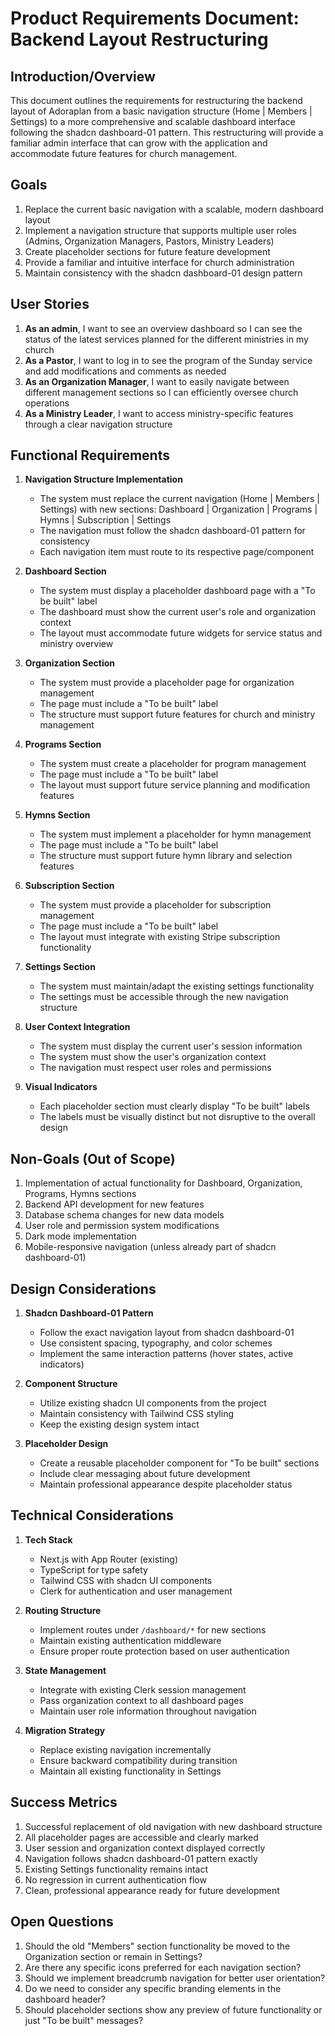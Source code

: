 # Product Requirements Document: Backend Layout Restructuring

## Introduction/Overview

This document outlines the requirements for restructuring the backend layout of Adoraplan from a basic navigation structure (Home | Members | Settings) to a more comprehensive and scalable dashboard interface following the shadcn dashboard-01 pattern. This restructuring will provide a familiar admin interface that can grow with the application and accommodate future features for church management.

## Goals

1. Replace the current basic navigation with a scalable, modern dashboard layout
2. Implement a navigation structure that supports multiple user roles (Admins, Organization Managers, Pastors, Ministry Leaders)
3. Create placeholder sections for future feature development
4. Provide a familiar and intuitive interface for church administration
5. Maintain consistency with the shadcn dashboard-01 design pattern

## User Stories

1. **As an admin**, I want to see an overview dashboard so I can see the status of the latest services planned for the different ministries in my church
2. **As a Pastor**, I want to log in to see the program of the Sunday service and add modifications and comments as needed
3. **As an Organization Manager**, I want to easily navigate between different management sections so I can efficiently oversee church operations
4. **As a Ministry Leader**, I want to access ministry-specific features through a clear navigation structure

## Functional Requirements

1. **Navigation Structure Implementation**
   - The system must replace the current navigation (Home | Members | Settings) with new sections: Dashboard | Organization | Programs | Hymns | Subscription | Settings
   - The navigation must follow the shadcn dashboard-01 pattern for consistency
   - Each navigation item must route to its respective page/component

2. **Dashboard Section**
   - The system must display a placeholder dashboard page with a "To be built" label
   - The dashboard must show the current user's role and organization context
   - The layout must accommodate future widgets for service status and ministry overview

3. **Organization Section**
   - The system must provide a placeholder page for organization management
   - The page must include a "To be built" label
   - The structure must support future features for church and ministry management

4. **Programs Section**
   - The system must create a placeholder for program management
   - The page must include a "To be built" label
   - The layout must support future service planning and modification features

5. **Hymns Section**
   - The system must implement a placeholder for hymn management
   - The page must include a "To be built" label
   - The structure must support future hymn library and selection features

6. **Subscription Section**
   - The system must provide a placeholder for subscription management
   - The page must include a "To be built" label
   - The layout must integrate with existing Stripe subscription functionality

7. **Settings Section**
   - The system must maintain/adapt the existing settings functionality
   - The settings must be accessible through the new navigation structure

8. **User Context Integration**
   - The system must display the current user's session information
   - The system must show the user's organization context
   - The navigation must respect user roles and permissions

9. **Visual Indicators**
   - Each placeholder section must clearly display "To be built" labels
   - The labels must be visually distinct but not disruptive to the overall design

## Non-Goals (Out of Scope)

1. Implementation of actual functionality for Dashboard, Organization, Programs, Hymns sections
2. Backend API development for new features
3. Database schema changes for new data models
4. User role and permission system modifications
5. Dark mode implementation
6. Mobile-responsive navigation (unless already part of shadcn dashboard-01)

## Design Considerations

1. **Shadcn Dashboard-01 Pattern**
   - Follow the exact navigation layout from shadcn dashboard-01
   - Use consistent spacing, typography, and color schemes
   - Implement the same interaction patterns (hover states, active indicators)

2. **Component Structure**
   - Utilize existing shadcn UI components from the project
   - Maintain consistency with Tailwind CSS styling
   - Keep the existing design system intact

3. **Placeholder Design**
   - Create a reusable placeholder component for "To be built" sections
   - Include clear messaging about future development
   - Maintain professional appearance despite placeholder status

## Technical Considerations

1. **Tech Stack**
   - Next.js with App Router (existing)
   - TypeScript for type safety
   - Tailwind CSS with shadcn UI components
   - Clerk for authentication and user management

2. **Routing Structure**
   - Implement routes under `/dashboard/*` for new sections
   - Maintain existing authentication middleware
   - Ensure proper route protection based on user authentication

3. **State Management**
   - Integrate with existing Clerk session management
   - Pass organization context to all dashboard pages
   - Maintain user role information throughout navigation

4. **Migration Strategy**
   - Replace existing navigation incrementally
   - Ensure backward compatibility during transition
   - Maintain all existing functionality in Settings

## Success Metrics

1. Successful replacement of old navigation with new dashboard structure
2. All placeholder pages are accessible and clearly marked
3. User session and organization context displayed correctly
4. Navigation follows shadcn dashboard-01 pattern exactly
5. Existing Settings functionality remains intact
6. No regression in current authentication flow
7. Clean, professional appearance ready for future development

## Open Questions

1. Should the old "Members" section functionality be moved to the Organization section or remain in Settings?
2. Are there any specific icons preferred for each navigation section?
3. Should we implement breadcrumb navigation for better user orientation?
4. Do we need to consider any specific branding elements in the dashboard header?
5. Should placeholder sections show any preview of future functionality or just "To be built" messages?

